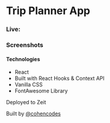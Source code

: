 # Trip Planner App

### Live:

### Screenshots

#### Technologies

- React
- Built with React Hooks & Context API
- Vanilla CSS
- FontAwesome Library

Deployed to Zeit

Built by [@cohencodes](https://github.com/cohencodes)
